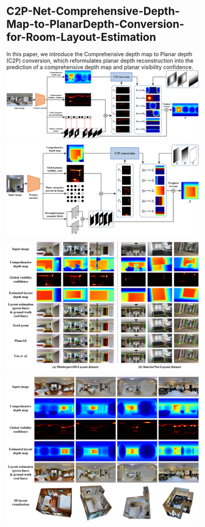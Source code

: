 # C2P-Net-Comprehensive-Depth-Map-to-PlanarDepth-Conversion-for-Room-Layout-Estimation
In this paper, we introduce the Comprehensive depth map to Planar depth (C2P) conversion, which reformulates planar depth reconstruction into the prediction of a comprehensive depth map and planar visibility confidence. 
![An overview of C2P-Net for panoramic images.](figure/pano_framework4.png)


![An overview of C2P-Net for perspective images.](figure/pers_framework4.png)


![The visual results of perspective layout estimation on Matterport3D-Layout and InteriorNet-Layout datasets.](figure/pers_visual3.png)


![The visual results of panoramic layout estimation on MatterportLayout datase.](figure/pano_visual4.png)
